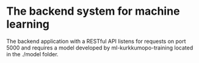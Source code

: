 # The backend system for machine learning

The backend application with a RESTful API listens for requests on port 5000 and requires a model developed by ml-kurkkumopo-training located in the ./model folder.
